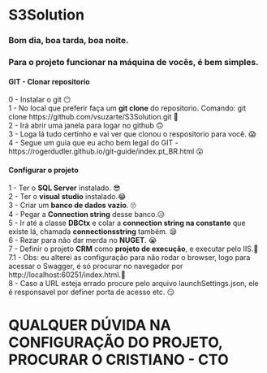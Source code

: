 # S3Solution

<h3>Bom dia, boa tarda, boa noite.</h3>

<h3>Para o projeto funcionar na máquina de vocês, é bem simples.</h3>

<h4> GIT - Clonar repositorio </h2>
0 - Instalar o git 😶 <br>
1 - No local que preferir faça um <b>git clone</b> do repositorio. Comando: git clone https://github.com/vsuzarte/S3Solution.git 🥴<br>
2 - Irá abrir uma janela para logar no github 🙃<br>
3 - Loga lá tudo certinho e vai ver que clonou o respositorio para você. 😱<br>
4 - Segue um guia que eu acho bem legal do GIT - https://rogerdudler.github.io/git-guide/index.pt_BR.html 😮<br>

<h4> Configurar o projeto </h3>

1 - Ter o <b>SQL Server</b> instalado. 😎 <br>
2 - Ter o <b>visual studio</b> instalado.😂  <br>
3 - Criar um <b>banco de dados vazio</b>. 🙄 <br>
4 - Pegar a <b>Connection string</b> desse banco.😥 <br>
5 - Ir até a classe <b>DBCtx</b> e colar a <b>connection string na constante</b> que existe lá, chamada <b>connectionsstring</b> também. 😪<br>
6 - Rezar para não dar merda no <b>NUGET</b>. 😭<br>
7 - Definir o projeto <b>CRM</b> como <b>projeto de execução</b>, e executar pelo IIS.🥱 <br>
7.1 - Obs: eu alterei as configuração para não rodar o browser, logo para acessar o Swagger, é só procurar no navegador por http://localhost:60251/index.html.🤗 <br>
8 - Caso a URL esteja errado procure pelo arquivo launchSettings.json, ele é responsavel por definer porta de acesso etc. 😏<br>

<h1>QUALQUER DÚVIDA NA CONFIGURAÇÃO DO PROJETO, PROCURAR O CRISTIANO - CTO </h1>
